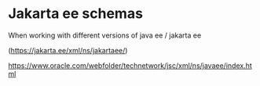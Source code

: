 # Jakarta ee schemas

When working with different versions of java ee / jakarta ee 

(https://jakarta.ee/xml/ns/jakartaee/)

https://www.oracle.com/webfolder/technetwork/jsc/xml/ns/javaee/index.html
